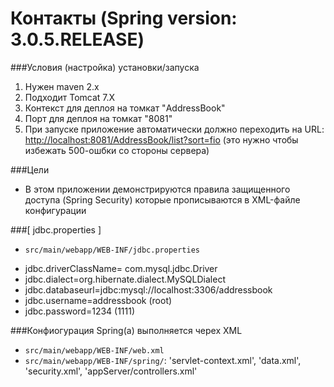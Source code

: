 Контакты (Spring version: 3.0.5.RELEASE)
========

###Условия (настройка) установки/запуска

1. Нужен maven 2.x
2. Подходит Tomcat 7.X
3. Контекст для деплоя на томкат "AddressBook"
4. Порт для деплоя на томкат "8081"
5. При запуске приложение автоматически должно переходить на URL: [http://localhost:8081/AddressBook/list?sort=fio](http://localhost:8081/AddressBook/list?sort=fio) (это нужно чтобы избежать 500-ошбки со стороны сервера)


###Цели

* В этом приложении демонстрируются правила защищенного доступа (Spring Security) которые прописываются в XML-файле конфигурации


###[ jdbc.properties ]

* `src/main/webapp/WEB-INF/jdbc.properties`
- jdbc.driverClassName= com.mysql.jdbc.Driver
- jdbc.dialect=org.hibernate.dialect.MySQLDialect
- jdbc.databaseurl=jdbc:mysql://localhost:3306/addressbook
- jdbc.username=addressbook (root)
- jdbc.password=1234        (1111)


###Конфиогурация Spring(а) выполняется черех XML

* `src/main/webapp/WEB-INF/web.xml`
* `src/main/webapp/WEB-INF/spring/`: 'servlet-context.xml', 'data.xml', 'security.xml', 'appServer/controllers.xml'
